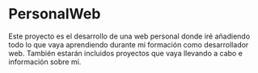 # PersonalWeb
Este proyecto es el desarrollo de una web personal donde iré añadiendo todo lo que vaya aprendiendo durante mi formación como desarrollador web.
También estarán incluidos proyectos que vaya llevando a cabo e información sobre mí.
